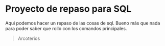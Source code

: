# Proyecto de repaso para SQL

Aqui podemos hacer un repaso de las cosas de sql.
Bueno más que nada para poder saber que rollo con los comandos principales.

> Arcoterios
